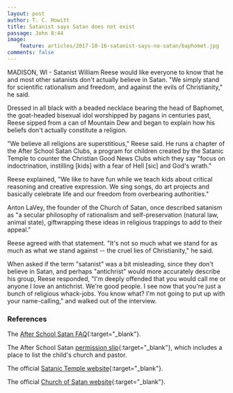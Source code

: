 ```yaml
---
layout: post
author: T. C. Howitt
title: Satanist says Satan does not exist
passage: John 8:44
image:
    feature: articles/2017-10-16-satanist-says-no-satan/baphomet.jpg
comments: false
---
```


MADISON, WI - Satanist William Reese would like everyone to know that he and most other satanists don't actually believe in Satan.  "We simply stand for scientific rationalism and freedom, and against the evils of Christianity," he said.

Dressed in all black with a beaded necklace bearing the head of Baphomet, the goat-headed bisexual idol worshipped by pagans in centuries past, Reese sipped from a can of Mountain Dew and began to explain how his beliefs don't actually constitute a religion.

"We believe all religions are superstitious," Reese said.  He runs a chapter of the After School Satan Clubs, a program for children created by the Satanic Temple to counter the Christian Good News Clubs which they say "focus on indoctrination, instilling [kids] with a fear of Hell [sic] and God's wrath."

Reese explained, "We like to have fun while we teach kids about critical reasoning and creative expression.  We sing songs, do art projects and basically celebrate life and our freedom from overbearing authorities."

Anton LaVey, the founder of the Church of Satan, once described satanism as "a secular philosophy of rationalism and self-preservation (natural law, animal state), giftwrapping these ideas in religious trappings to add to their appeal."

Reese agreed with that statement.  "It's not so much what we stand for as much as what we stand against -- the cruel lies of Christianity," he said.

When asked if the term "satanist" was a bit misleading, since they don't believe in Satan, and perhaps "antichrist" would more accurately describe his group, Reese responded, "I'm deeply offended that you would call me or anyone I love an antichrist.  We're good people.  I see now that you're just a bunch of religious whack-jobs.  You know what?  I'm not going to put up with your name-calling," and walked out of the interview.

### References

The [After School Satan FAQ](https://afterschoolsatan.com/educatin-with-satan/faq/){:target="_blank"}.

The After School Satan [permission slip](https://afterschoolsatan.com/permission-slip/){:target="_blank"}, which includes a place to list the child's church and pastor.

The official [Satanic Temple website](https://thesatanictemple.com/){:target="_blank"}.

The official [Church of Satan website](http://www.churchofsatan.com/){:target="_blank"}.
